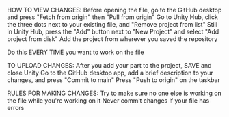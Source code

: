 HOW TO VIEW CHANGES:
  Before opening the file, go to the GitHub desktop and press "Fetch from origin" then "Pull from origin"
  Go to Unity Hub, click the three dots next to your existing file, and "Remove project from list"
  Still in Unity Hub, press the "Add" button next to "New Project" and select "Add project from disk"
  Add the project from wherever you saved the repository

  Do this EVERY TIME you want to work on the file

TO UPLOAD CHANGES:
  After you add your part to the project, SAVE and close Unity
  Go to the GitHub desktop app, add a brief description to your changes, and press "Commit to main"
  Press "Push to origin" on the taskbar

RULES FOR MAKING CHANGES:
  Try to make sure no one else is working on the file while you're working on it
  Never commit changes if your file has errors
  

